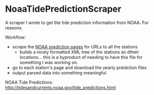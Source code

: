 NoaaTidePredictionScraper
=========================

A scraper I wrote to get the tide prediction information from NOAA. For reasons.

Workflow:
* scrape the [NOAA prediction pages](http://tidesandcurrents.noaa.gov/tide_predictions.html) for URLs to all the stations
    * builds a nicely formatted XML tree of the stations an dtheir locations...
      this is a byproduct of needing to have this file for something I was
      working on.
* go to each station's page and download the yearly preidction files
* output parsed data into something meaningful


NOAA Tide Predictions: http://tidesandcurrents.noaa.gov/tide_predictions.html
